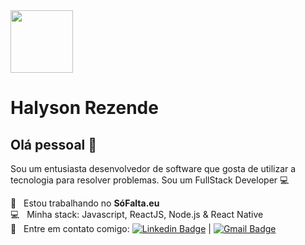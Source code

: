 

<img width="auto" height="100" src="https://pngimg.com/uploads/github/github_PNG65.png">


# Halyson Rezende

## Olá pessoal 👋
Sou um entusiasta desenvolvedor de software que gosta de utilizar a tecnologia para resolver problemas.
Sou um FullStack Developer :computer:

 🤖  &nbsp; Estou trabalhando no **SóFalta.eu**
 <br/> :computer: &nbsp; Minha stack: Javascript, ReactJS, Node.js & React Native
 <br/> :email: &nbsp; Entre em contato comigo: [![Linkedin Badge](https://img.shields.io/badge/-HalysonRezende-blue?style=flat-square&logo=Linkedin&logoColor=white&link=https://www.linkedin.com/in/halyson-r-215a11ab/)](https://www.linkedin.com/in/halyson-r-215a11ab/) 
| 
[![Gmail Badge](https://img.shields.io/badge/-halyson97@gmail.com-c14438?style=flat-square&logo=Gmail&logoColor=white&link=mailto:halyson97@gmail.com)](mailto:halyson97@gmail.com)

